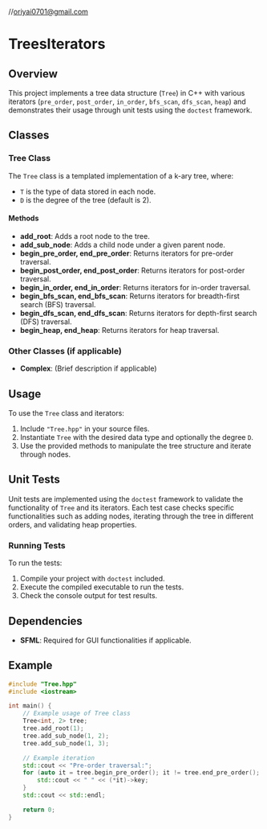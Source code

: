 //oriyai0701@gmail.com

# TreesIterators

## Overview

This project implements a tree data structure (`Tree`) in C++ with various iterators (`pre_order`, `post_order`, `in_order`, `bfs_scan`, `dfs_scan`, `heap`) and demonstrates their usage through unit tests using the `doctest` framework.

## Classes

### Tree Class

The `Tree` class is a templated implementation of a k-ary tree, where:
- `T` is the type of data stored in each node.
- `D` is the degree of the tree (default is 2).

#### Methods

- **add_root**: Adds a root node to the tree.
- **add_sub_node**: Adds a child node under a given parent node.
- **begin_pre_order, end_pre_order**: Returns iterators for pre-order traversal.
- **begin_post_order, end_post_order**: Returns iterators for post-order traversal.
- **begin_in_order, end_in_order**: Returns iterators for in-order traversal.
- **begin_bfs_scan, end_bfs_scan**: Returns iterators for breadth-first search (BFS) traversal.
- **begin_dfs_scan, end_dfs_scan**: Returns iterators for depth-first search (DFS) traversal.
- **begin_heap, end_heap**: Returns iterators for heap traversal.

### Other Classes (if applicable)

- **Complex**: (Brief description if applicable)

## Usage

To use the `Tree` class and iterators:
1. Include `"Tree.hpp"` in your source files.
2. Instantiate `Tree` with the desired data type and optionally the degree `D`.
3. Use the provided methods to manipulate the tree structure and iterate through nodes.

## Unit Tests

Unit tests are implemented using the `doctest` framework to validate the functionality of `Tree` and its iterators. Each test case checks specific functionalities such as adding nodes, iterating through the tree in different orders, and validating heap properties.

### Running Tests

To run the tests:
1. Compile your project with `doctest` included.
2. Execute the compiled executable to run the tests.
3. Check the console output for test results.

## Dependencies

- **SFML**: Required for GUI functionalities if applicable.

## Example

```cpp
#include "Tree.hpp"
#include <iostream>

int main() {
    // Example usage of Tree class
    Tree<int, 2> tree;
    tree.add_root(1);
    tree.add_sub_node(1, 2);
    tree.add_sub_node(1, 3);

    // Example iteration
    std::cout << "Pre-order traversal:";
    for (auto it = tree.begin_pre_order(); it != tree.end_pre_order(); ++it) {
        std::cout << " " << (*it)->key;
    }
    std::cout << std::endl;

    return 0;
}
